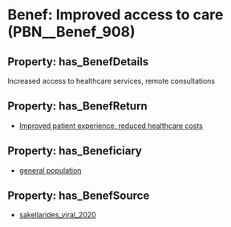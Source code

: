 # Benef: __Improved access to care__ (PBN__Benef_908)

## Property: has_BenefDetails

Increased access to healthcare services, remote consultations

## Property: has_BenefReturn

* [Improved patient experience, reduced healthcare costs](../BenefReturn/PBN__BenefReturn_993)

## Property: has_Beneficiary

* [general population](../Stakeholder/PBN__Stakeholder_9)

## Property: has_BenefSource

* [sakellarides_viral_2020](../Article/PBN__Article_183)

